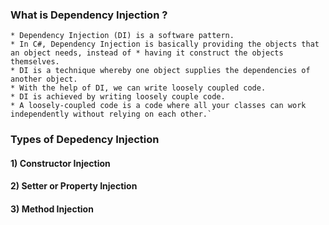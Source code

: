 ### What is Dependency Injection ?


    * Dependency Injection (DI) is a software pattern.
    * In C#, Dependency Injection is basically providing the objects that an object needs, instead of * having it construct the objects themselves.
    * DI is a technique whereby one object supplies the dependencies of another object.
    * With the help of DI, we can write loosely coupled code.
    * DI is achieved by writing loosely couple code.
    * A loosely-coupled code is a code where all your classes can work independently without relying on each other.`

### Types of Depedency Injection 
#### 1) Constructor Injection
#### 2) Setter or Property Injection
#### 3) Method Injection